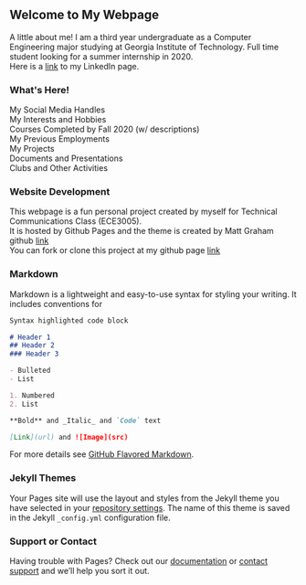 ## Welcome to My Webpage

A little about me! I am a third year undergraduate as a Computer Engineering major studying at Georgia Institute of Technology.
Full time student looking for a summer internship in 2020.  
Here is a [link](https://www.linkedin.com/in/matthew-liu-315aa014b/) to my LinkedIn page.

### What's Here!
My Social Media Handles  
My Interests and Hobbies  
Courses Completed by Fall 2020 (w/ descriptions)  
My Previous Employments  
My Projects  
Documents and Presentations  
Clubs and Other Activities  


### Website Development
This webpage is a fun personal project created by myself for Technical Communications Class (ECE3005).  
It is hosted by Github Pages and the theme is created by Matt Graham github [link](https://github.com/mattgraham)  
You can fork or clone this project at my github page [link](https://github.com/matthewliu2000/page)

### Markdown

Markdown is a lightweight and easy-to-use syntax for styling your writing. It includes conventions for

```markdown
Syntax highlighted code block

# Header 1
## Header 2
### Header 3

- Bulleted
- List

1. Numbered
2. List

**Bold** and _Italic_ and `Code` text

[Link](url) and ![Image](src)
```

For more details see [GitHub Flavored Markdown](https://guides.github.com/features/mastering-markdown/).

### Jekyll Themes

Your Pages site will use the layout and styles from the Jekyll theme you have selected in your [repository settings](https://github.com/matthewliu2000/htmlwebpage/settings). The name of this theme is saved in the Jekyll `_config.yml` configuration file.

### Support or Contact

Having trouble with Pages? Check out our [documentation](https://help.github.com/categories/github-pages-basics/) or [contact support](https://github.com/contact) and we’ll help you sort it out.
